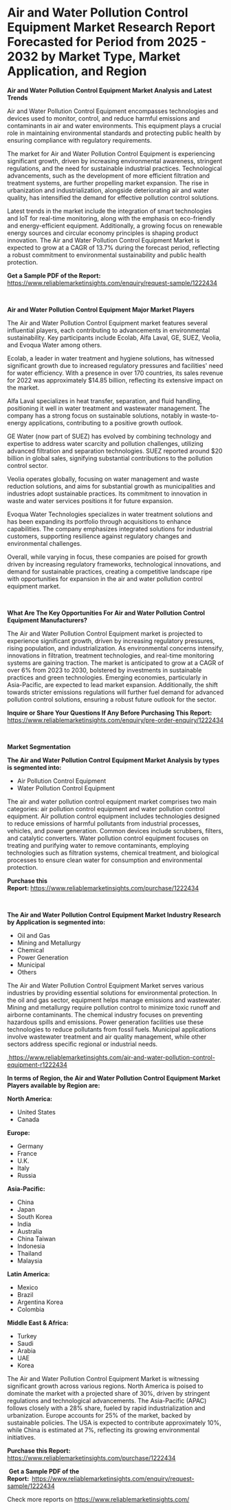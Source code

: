 <p><h1>Air and Water Pollution Control Equipment Market Research Report Forecasted for Period from 2025 -  2032 by Market Type, Market Application, and Region</h1></p><p><strong>Air and Water Pollution Control Equipment Market Analysis and Latest Trends</strong></p>
<p><p>Air and Water Pollution Control Equipment encompasses technologies and devices used to monitor, control, and reduce harmful emissions and contaminants in air and water environments. This equipment plays a crucial role in maintaining environmental standards and protecting public health by ensuring compliance with regulatory requirements.</p><p>The market for Air and Water Pollution Control Equipment is experiencing significant growth, driven by increasing environmental awareness, stringent regulations, and the need for sustainable industrial practices. Technological advancements, such as the development of more efficient filtration and treatment systems, are further propelling market expansion. The rise in urbanization and industrialization, alongside deteriorating air and water quality, has intensified the demand for effective pollution control solutions.</p><p>Latest trends in the market include the integration of smart technologies and IoT for real-time monitoring, along with the emphasis on eco-friendly and energy-efficient equipment. Additionally, a growing focus on renewable energy sources and circular economy principles is shaping product innovation. The Air and Water Pollution Control Equipment Market is expected to grow at a CAGR of 13.7% during the forecast period, reflecting a robust commitment to environmental sustainability and public health protection.</p></p>
<p><strong>Get a Sample PDF of the Report:&nbsp;</strong> <a href="https://www.reliablemarketinsights.com/enquiry/request-sample/1222434?utm_campaign=2206&utm_medium=2&utm_source=Github&utm_content=ia&utm_term=27022025&utm_id=air-and-water-pollution-control-equipment">https://www.reliablemarketinsights.com/enquiry/request-sample/1222434</a></p>
<p>&nbsp;</p>
<p><strong>Air and Water Pollution Control Equipment Major Market Players</strong></p>
<p><p>The Air and Water Pollution Control Equipment market features several influential players, each contributing to advancements in environmental sustainability. Key participants include Ecolab, Alfa Laval, GE, SUEZ, Veolia, and Evoqua Water among others.</p><p>Ecolab, a leader in water treatment and hygiene solutions, has witnessed significant growth due to increased regulatory pressures and facilities' need for water efficiency. With a presence in over 170 countries, its sales revenue for 2022 was approximately $14.85 billion, reflecting its extensive impact on the market.</p><p>Alfa Laval specializes in heat transfer, separation, and fluid handling, positioning it well in water treatment and wastewater management. The company has a strong focus on sustainable solutions, notably in waste-to-energy applications, contributing to a positive growth outlook.</p><p>GE Water (now part of SUEZ) has evolved by combining technology and expertise to address water scarcity and pollution challenges, utilizing advanced filtration and separation technologies. SUEZ reported around $20 billion in global sales, signifying substantial contributions to the pollution control sector.</p><p>Veolia operates globally, focusing on water management and waste reduction solutions, and aims for substantial growth as municipalities and industries adopt sustainable practices. Its commitment to innovation in waste and water services positions it for future expansion.</p><p>Evoqua Water Technologies specializes in water treatment solutions and has been expanding its portfolio through acquisitions to enhance capabilities. The company emphasizes integrated solutions for industrial customers, supporting resilience against regulatory changes and environmental challenges.</p><p>Overall, while varying in focus, these companies are poised for growth driven by increasing regulatory frameworks, technological innovations, and demand for sustainable practices, creating a competitive landscape ripe with opportunities for expansion in the air and water pollution control equipment market.</p></p>
<p>&nbsp;</p>
<p><strong>What Are The Key Opportunities For Air and Water Pollution Control Equipment Manufacturers?</strong></p>
<p><p>The Air and Water Pollution Control Equipment market is projected to experience significant growth, driven by increasing regulatory pressures, rising population, and industrialization. As environmental concerns intensify, innovations in filtration, treatment technologies, and real-time monitoring systems are gaining traction. The market is anticipated to grow at a CAGR of over 6% from 2023 to 2030, bolstered by investments in sustainable practices and green technologies. Emerging economies, particularly in Asia-Pacific, are expected to lead market expansion. Additionally, the shift towards stricter emissions regulations will further fuel demand for advanced pollution control solutions, ensuring a robust future outlook for the sector.</p></p>
<p><strong>Inquire or Share Your Questions If Any Before Purchasing This Report:</strong> <a href="https://www.reliablemarketinsights.com/enquiry/pre-order-enquiry/1222434?utm_campaign=2206&utm_medium=2&utm_source=Github&utm_content=ia&utm_term=27022025&utm_id=air-and-water-pollution-control-equipment">https://www.reliablemarketinsights.com/enquiry/pre-order-enquiry/1222434</a></p>
<p>&nbsp;</p>
<p><strong>Market Segmentation</strong></p>
<p><strong>The Air and Water Pollution Control Equipment Market Analysis by types is segmented into:</strong></p>
<p><ul><li>Air Pollution Control Equipment</li><li>Water Pollution Control Equipment</li></ul></p>
<p><p>The air and water pollution control equipment market comprises two main categories: air pollution control equipment and water pollution control equipment. Air pollution control equipment includes technologies designed to reduce emissions of harmful pollutants from industrial processes, vehicles, and power generation. Common devices include scrubbers, filters, and catalytic converters. Water pollution control equipment focuses on treating and purifying water to remove contaminants, employing technologies such as filtration systems, chemical treatment, and biological processes to ensure clean water for consumption and environmental protection.</p></p>
<p><strong>Purchase this Report:&nbsp;</strong><a href="https://www.reliablemarketinsights.com/purchase/1222434?utm_campaign=2206&utm_medium=2&utm_source=Github&utm_content=ia&utm_term=27022025&utm_id=air-and-water-pollution-control-equipment">https://www.reliablemarketinsights.com/purchase/1222434</a></p>
<p>&nbsp;</p>
<p><strong>The Air and Water Pollution Control Equipment Market Industry Research by Application is segmented into:</strong></p>
<p><ul><li>Oil and Gas</li><li>Mining and Metallurgy</li><li>Chemical</li><li>Power Generation</li><li>Municipal</li><li>Others</li></ul></p>
<p><p>The Air and Water Pollution Control Equipment Market serves various industries by providing essential solutions for environmental protection. In the oil and gas sector, equipment helps manage emissions and wastewater. Mining and metallurgy require pollution control to minimize toxic runoff and airborne contaminants. The chemical industry focuses on preventing hazardous spills and emissions. Power generation facilities use these technologies to reduce pollutants from fossil fuels. Municipal applications involve wastewater treatment and air quality management, while other sectors address specific regional or industrial needs.</p></p>
<p><a href="https://www.reliablemarketinsights.com/air-and-water-pollution-control-equipment-r1222434?utm_campaign=2206&utm_medium=2&utm_source=Github&utm_content=ia&utm_term=27022025&utm_id=air-and-water-pollution-control-equipment">&nbsp;https://www.reliablemarketinsights.com/air-and-water-pollution-control-equipment-r1222434</a></p>
<p><strong>In terms of Region, the Air and Water Pollution Control Equipment Market Players available by Region are:</strong></p>
<p>
    <p> <strong> North America: </strong>
        <ul>
            <li>United States</li>
            <li>Canada</li>
        </ul>
        </p> 
    <p> <strong> Europe: </strong>
        <ul>
            <li>Germany</li>
            <li>France</li>
            <li>U.K.</li>
            <li>Italy</li>
            <li>Russia</li>
        </ul>
        </p> 
    <p> <strong> Asia-Pacific: </strong>
        <ul>
            <li>China</li>
            <li>Japan</li>
            <li>South Korea</li>
            <li>India</li>
            <li>Australia</li>
            <li>China Taiwan</li>
            <li>Indonesia</li>
            <li>Thailand</li>
            <li>Malaysia</li>
        </ul>
        </p> 
    <p> <strong> Latin America: </strong>
        <ul>
            <li>Mexico</li>
            <li>Brazil</li>
            <li>Argentina Korea</li>
            <li>Colombia</li>
        </ul>
        </p> 
    <p> <strong> Middle East & Africa: </strong>
        <ul>
            <li>Turkey</li>
            <li>Saudi</li>
            <li>Arabia</li>
            <li>UAE</li>
            <li>Korea</li>
        </ul>
    </p>
    </p>
<p><p>The Air and Water Pollution Control Equipment Market is witnessing significant growth across various regions. North America is poised to dominate the market with a projected share of 30%, driven by stringent regulations and technological advancements. The Asia-Pacific (APAC) follows closely with a 28% share, fueled by rapid industrialization and urbanization. Europe accounts for 25% of the market, backed by sustainable policies. The USA is expected to contribute approximately 10%, while China is estimated at 7%, reflecting its growing environmental initiatives.</p></p>
<p><strong>Purchase this Report: </strong><a href="https://www.reliablemarketinsights.com/purchase/1222434?utm_campaign=2206&utm_medium=2&utm_source=Github&utm_content=ia&utm_term=27022025&utm_id=air-and-water-pollution-control-equipment">https://www.reliablemarketinsights.com/purchase/1222434</a></p>
<p>&nbsp;<strong>Get a Sample PDF of the Report:&nbsp;&nbsp;</strong><a href="https://www.reliablemarketinsights.com/enquiry/request-sample/1222434?utm_campaign=2206&utm_medium=2&utm_source=Github&utm_content=ia&utm_term=27022025&utm_id=air-and-water-pollution-control-equipment">https://www.reliablemarketinsights.com/enquiry/request-sample/1222434</a></p>
<p><strong></strong></p>
<p>Check more reports on <a href="https://www.reliablemarketinsights.com/?utm_campaign=2206&utm_medium=2&utm_source=Github&utm_content=ia&utm_term=27022025&utm_id=air-and-water-pollution-control-equipment">https://www.reliablemarketinsights.com/</a></p>